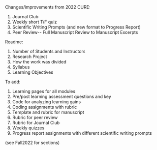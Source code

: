 Changes/improvements from 2022 CURE:
1) Journal Club
2) Weekly short T/F quiz
3) Scientific Writing Prompts (and new format to Progress Report)
4) Peer Review-- Full Manuscript Review to Manuscript Excerpts

Readme:
1) Number of Students and Instructors
2) Research Project
3) How the work was divided
4) Syllabus 
5) Learning Objectives

To add: 

1) Learning pages for all modules
2) Pre/post learning assessment questions and key
3) Code for analyzing learning gains
4) Coding assignments with rubric
5) Template and rubric for manuscript
6) Rubric for peer review
7) Rubric for Journal Club
8) Weekly quizzes
9) Progress report assignments with different scientific writing prompts

(see Fall2022 for sections)
